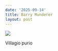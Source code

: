 ```yaml
---
date: '2025-09-14'
title: Barry Munderer
layout: post
---
```

![](/images/italianvillage.jpg)

Villagio purio